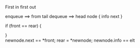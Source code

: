 First in first out

enqueue ==> from tail
dequeue ==> head
node {
    info
    next
}

if (front == rear) {
    
}   
     newnode.next == *front;
    rear = *newnode;
    newnode.info == elt
   